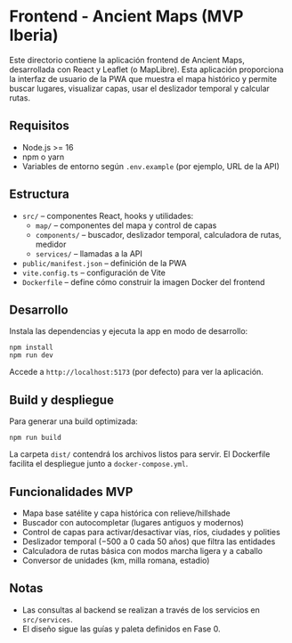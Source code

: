 # Frontend - Ancient Maps (MVP Iberia)

Este directorio contiene la aplicación frontend de Ancient Maps, desarrollada con React y Leaflet (o MapLibre). Esta aplicación proporciona la interfaz de usuario de la PWA que muestra el mapa histórico y permite buscar lugares, visualizar capas, usar el deslizador temporal y calcular rutas.

## Requisitos

- Node.js >= 16
- npm o yarn
- Variables de entorno según `.env.example` (por ejemplo, URL de la API)

## Estructura

- `src/` – componentes React, hooks y utilidades:
  - `map/` – componentes del mapa y control de capas
  - `components/` – buscador, deslizador temporal, calculadora de rutas, medidor
  - `services/` – llamadas a la API
- `public/manifest.json` – definición de la PWA
- `vite.config.ts` – configuración de Vite
- `Dockerfile` – define cómo construir la imagen Docker del frontend

## Desarrollo

Instala las dependencias y ejecuta la app en modo de desarrollo:

```
npm install
npm run dev
```

Accede a `http://localhost:5173` (por defecto) para ver la aplicación.

## Build y despliegue

Para generar una build optimizada:

```
npm run build
```

La carpeta `dist/` contendrá los archivos listos para servir. El Dockerfile facilita el despliegue junto a `docker-compose.yml`.

## Funcionalidades MVP

- Mapa base satélite y capa histórica con relieve/hillshade
- Buscador con autocompletar (lugares antiguos y modernos)
- Control de capas para activar/desactivar vías, ríos, ciudades y polities
- Deslizador temporal (−500 a 0 cada 50 años) que filtra las entidades
- Calculadora de rutas básica con modos marcha ligera y a caballo
- Conversor de unidades (km, milla romana, estadio)

## Notas

- Las consultas al backend se realizan a través de los servicios en `src/services`.
- El diseño sigue las guías y paleta definidos en Fase 0.
